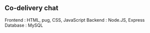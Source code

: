 ## Co-delivery chat


Frontend : HTML, pug, CSS, JavaScript
Backend : Node.JS, Express
Database : MySQL
